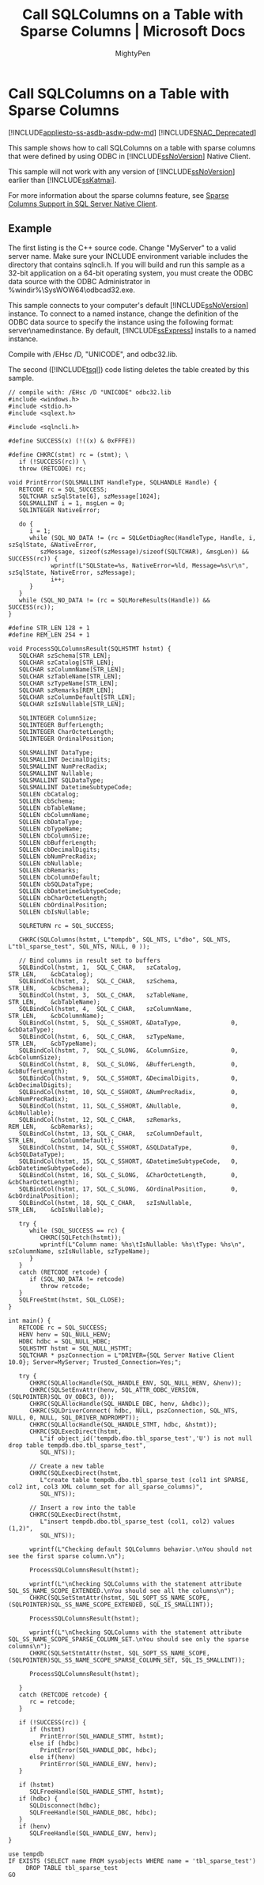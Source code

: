 ﻿---
title: "Call SQLColumns on a Table with Sparse Columns | Microsoft Docs"
ms.custom: ""
ms.date: "03/16/2017"
ms.prod: sql
ms.prod_service: "database-engine, sql-database, sql-data-warehouse, pdw"
ms.reviewer: ""
ms.suite: "sql"
ms.technology: connectivity
yms.tgt_pltfrm: ""
ms.topic: "reference"
ms.assetid: afd35e13-2370-43c2-9cbc-f8da6248c39c
author: MightyPen
ms.author: genemi
manager: craigg
monikerRange: ">= aps-pdw-2016 || = azuresqldb-current || = azure-sqldw-latest || >= sql-server-2016 || = sqlallproducts-allversions"
---
# Call SQLColumns on a Table with Sparse Columns
[!INCLUDE[appliesto-ss-asdb-asdw-pdw-md](../../includes/appliesto-ss-asdb-asdw-pdw-md.md)]
[!INCLUDE[SNAC_Deprecated](../../includes/snac-deprecated.md)]

  This sample shows how to call SQLColumns on a table with sparse columns that were defined by using ODBC in [!INCLUDE[ssNoVersion](../../includes/ssnoversion-md.md)] Native Client.  
  
 This sample will not work with any version of [!INCLUDE[ssNoVersion](../../includes/ssnoversion-md.md)] earlier than [!INCLUDE[ssKatmai](../../includes/sskatmai-md.md)].  
  
 For more information about the sparse columns feature, see [Sparse Columns Support in SQL Server Native Client](../../relational-databases/native-client/features/sparse-columns-support-in-sql-server-native-client.md).  
  
## Example  
 The first listing is the C++ source code. Change "MyServer" to a valid server name. Make sure your INCLUDE environment variable includes the directory that contains sqlncli.h. If you will build and run this sample as a 32-bit application on a 64-bit operating system, you must create the ODBC data source with the ODBC Administrator in %windir%\SysWOW64\odbcad32.exe.  
  
 This sample connects to your computer's default [!INCLUDE[ssNoVersion](../../includes/ssnoversion-md.md)] instance. To connect to a named instance, change the definition of the ODBC data source to specify the instance using the following format: server\namedinstance. By default, [!INCLUDE[ssExpress](../../includes/ssexpress-md.md)] installs to a named instance.  
  
 Compile with /EHsc /D, "UNICODE", and odbc32.lib.  
  
 The second ([!INCLUDE[tsql](../../includes/tsql-md.md)]) code listing deletes the table created by this sample.  
  
```  
// compile with: /EHsc /D "UNICODE" odbc32.lib  
#include <windows.h>  
#include <stdio.h>  
#include <sqlext.h>  
  
#include <sqlncli.h>  
  
#define SUCCESS(x) (!((x) & 0xFFFE))  
  
#define CHKRC(stmt) rc = (stmt); \  
   if (!SUCCESS(rc)) \  
   throw (RETCODE) rc;  
  
void PrintError(SQLSMALLINT HandleType, SQLHANDLE Handle) {  
   RETCODE rc = SQL_SUCCESS;  
   SQLTCHAR szSqlState[6], szMessage[1024];  
   SQLSMALLINT i = 1, msgLen = 0;  
   SQLINTEGER NativeError;  
  
   do {  
      i = 1;  
      while (SQL_NO_DATA != (rc = SQLGetDiagRec(HandleType, Handle, i, szSqlState, &NativeError,   
         szMessage, sizeof(szMessage)/sizeof(SQLTCHAR), &msgLen)) && SUCCESS(rc)) {  
            wprintf(L"SQLState=%s, NativeError=%ld, Message=%s\r\n", szSqlState, NativeError, szMessage);  
            i++;  
      }  
   }   
   while (SQL_NO_DATA != (rc = SQLMoreResults(Handle)) && SUCCESS(rc));  
}  
  
#define STR_LEN 128 + 1  
#define REM_LEN 254 + 1  
  
void ProcessSQLColumnsResult(SQLHSTMT hstmt) {  
   SQLCHAR szSchema[STR_LEN];  
   SQLCHAR szCatalog[STR_LEN];  
   SQLCHAR szColumnName[STR_LEN];  
   SQLCHAR szTableName[STR_LEN];  
   SQLCHAR szTypeName[STR_LEN];  
   SQLCHAR szRemarks[REM_LEN];  
   SQLCHAR szColumnDefault[STR_LEN];  
   SQLCHAR szIsNullable[STR_LEN];  
  
   SQLINTEGER ColumnSize;  
   SQLINTEGER BufferLength;  
   SQLINTEGER CharOctetLength;  
   SQLINTEGER OrdinalPosition;  
  
   SQLSMALLINT DataType;  
   SQLSMALLINT DecimalDigits;  
   SQLSMALLINT NumPrecRadix;  
   SQLSMALLINT Nullable;  
   SQLSMALLINT SQLDataType;  
   SQLSMALLINT DatetimeSubtypeCode;  
   SQLLEN cbCatalog;  
   SQLLEN cbSchema;  
   SQLLEN cbTableName;  
   SQLLEN cbColumnName;  
   SQLLEN cbDataType;  
   SQLLEN cbTypeName;  
   SQLLEN cbColumnSize;  
   SQLLEN cbBufferLength;  
   SQLLEN cbDecimalDigits;  
   SQLLEN cbNumPrecRadix;  
   SQLLEN cbNullable;  
   SQLLEN cbRemarks;  
   SQLLEN cbColumnDefault;  
   SQLLEN cbSQLDataType;  
   SQLLEN cbDatetimeSubtypeCode;  
   SQLLEN cbCharOctetLength;  
   SQLLEN cbOrdinalPosition;  
   SQLLEN cbIsNullable;  
  
   SQLRETURN rc = SQL_SUCCESS;  
  
   CHKRC(SQLColumns(hstmt, L"tempdb", SQL_NTS, L"dbo", SQL_NTS, L"tbl_sparse_test", SQL_NTS, NULL, 0 ));  
  
   // Bind columns in result set to buffers  
   SQLBindCol(hstmt, 1,  SQL_C_CHAR,   szCatalog,              STR_LEN,    &cbCatalog);  
   SQLBindCol(hstmt, 2,  SQL_C_CHAR,   szSchema,               STR_LEN,    &cbSchema);  
   SQLBindCol(hstmt, 3,  SQL_C_CHAR,   szTableName,            STR_LEN,    &cbTableName);  
   SQLBindCol(hstmt, 4,  SQL_C_CHAR,   szColumnName,           STR_LEN,    &cbColumnName);  
   SQLBindCol(hstmt, 5,  SQL_C_SSHORT, &DataType,              0,          &cbDataType);  
   SQLBindCol(hstmt, 6,  SQL_C_CHAR,   szTypeName,             STR_LEN,    &cbTypeName);  
   SQLBindCol(hstmt, 7,  SQL_C_SLONG,  &ColumnSize,            0,          &cbColumnSize);  
   SQLBindCol(hstmt, 8,  SQL_C_SLONG,  &BufferLength,          0,          &cbBufferLength);  
   SQLBindCol(hstmt, 9,  SQL_C_SSHORT, &DecimalDigits,         0,          &cbDecimalDigits);  
   SQLBindCol(hstmt, 10, SQL_C_SSHORT, &NumPrecRadix,          0,          &cbNumPrecRadix);  
   SQLBindCol(hstmt, 11, SQL_C_SSHORT, &Nullable,              0,          &cbNullable);  
   SQLBindCol(hstmt, 12, SQL_C_CHAR,   szRemarks,              REM_LEN,    &cbRemarks);  
   SQLBindCol(hstmt, 13, SQL_C_CHAR,   szColumnDefault,        STR_LEN,    &cbColumnDefault);  
   SQLBindCol(hstmt, 14, SQL_C_SSHORT, &SQLDataType,           0,          &cbSQLDataType);  
   SQLBindCol(hstmt, 15, SQL_C_SSHORT, &DatetimeSubtypeCode,   0,          &cbDatetimeSubtypeCode);  
   SQLBindCol(hstmt, 16, SQL_C_SLONG,  &CharOctetLength,       0,          &cbCharOctetLength);  
   SQLBindCol(hstmt, 17, SQL_C_SLONG,  &OrdinalPosition,       0,          &cbOrdinalPosition);  
   SQLBindCol(hstmt, 18, SQL_C_CHAR,   szIsNullable,           STR_LEN,    &cbIsNullable);  
  
   try {  
      while (SQL_SUCCESS == rc) {  
         CHKRC(SQLFetch(hstmt));  
         wprintf(L"Column name: %hs\tIsNullable: %hs\tType: %hs\n", szColumnName, szIsNullable, szTypeName);  
      }  
   }  
   catch (RETCODE retcode) {  
      if (SQL_NO_DATA != retcode)  
         throw retcode;  
   }  
   SQLFreeStmt(hstmt, SQL_CLOSE);  
}  
  
int main() {  
   RETCODE rc = SQL_SUCCESS;  
   HENV henv = SQL_NULL_HENV;  
   HDBC hdbc = SQL_NULL_HDBC;  
   SQLHSTMT hstmt = SQL_NULL_HSTMT;  
   SQLTCHAR * pszConnection = L"DRIVER={SQL Server Native Client 10.0}; Server=MyServer; Trusted_Connection=Yes;";  
  
   try {  
      CHKRC(SQLAllocHandle(SQL_HANDLE_ENV, SQL_NULL_HENV, &henv));  
      CHKRC(SQLSetEnvAttr(henv, SQL_ATTR_ODBC_VERSION, (SQLPOINTER)SQL_OV_ODBC3, 0));  
      CHKRC(SQLAllocHandle(SQL_HANDLE_DBC, henv, &hdbc));  
      CHKRC(SQLDriverConnect( hdbc, NULL, pszConnection, SQL_NTS, NULL, 0, NULL, SQL_DRIVER_NOPROMPT));  
      CHKRC(SQLAllocHandle(SQL_HANDLE_STMT, hdbc, &hstmt));  
      CHKRC(SQLExecDirect(hstmt,  
         L"if object_id('tempdb.dbo.tbl_sparse_test','U') is not null drop table tempdb.dbo.tbl_sparse_test",  
         SQL_NTS));  
  
      // Create a new table  
      CHKRC(SQLExecDirect(hstmt,  
         L"create table tempdb.dbo.tbl_sparse_test (col1 int SPARSE, col2 int, col3 XML column_set for all_sparse_columns)",  
         SQL_NTS));  
  
      // Insert a row into the table  
      CHKRC(SQLExecDirect(hstmt,  
         L"insert tempdb.dbo.tbl_sparse_test (col1, col2) values (1,2)",  
         SQL_NTS));  
  
      wprintf(L"Checking default SQLColumns behavior.\nYou should not see the first sparse column.\n");  
  
      ProcessSQLColumnsResult(hstmt);  
  
      wprintf(L"\nChecking SQLColumns with the statement attribute SQL_SS_NAME_SCOPE_EXTENDED.\nYou should see all the columns\n");  
      CHKRC(SQLSetStmtAttr(hstmt, SQL_SOPT_SS_NAME_SCOPE, (SQLPOINTER)SQL_SS_NAME_SCOPE_EXTENDED, SQL_IS_SMALLINT));  
  
      ProcessSQLColumnsResult(hstmt);  
  
      wprintf(L"\nChecking SQLColumns with the statement attribute SQL_SS_NAME_SCOPE_SPARSE_COLUMN_SET.\nYou should see only the sparse columns\n");  
      CHKRC(SQLSetStmtAttr(hstmt, SQL_SOPT_SS_NAME_SCOPE, (SQLPOINTER)SQL_SS_NAME_SCOPE_SPARSE_COLUMN_SET, SQL_IS_SMALLINT));  
  
      ProcessSQLColumnsResult(hstmt);  
  
   }  
   catch (RETCODE retcode) {  
      rc = retcode;  
   }  
  
   if (!SUCCESS(rc)) {  
      if (hstmt)  
         PrintError(SQL_HANDLE_STMT, hstmt);  
      else if (hdbc)  
         PrintError(SQL_HANDLE_DBC, hdbc);  
      else if(henv)  
         PrintError(SQL_HANDLE_ENV, henv);  
   }  
  
   if (hstmt)  
      SQLFreeHandle(SQL_HANDLE_STMT, hstmt);  
   if (hdbc) {  
      SQLDisconnect(hdbc);  
      SQLFreeHandle(SQL_HANDLE_DBC, hdbc);  
   }  
   if (henv)  
      SQLFreeHandle(SQL_HANDLE_ENV, henv);  
}  
```  
  
```  
use tempdb  
IF EXISTS (SELECT name FROM sysobjects WHERE name = 'tbl_sparse_test')  
     DROP TABLE tbl_sparse_test  
GO  
```  
  
  
